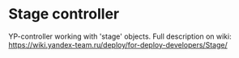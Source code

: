 # Stage controller
YP-controller working with 'stage' objects.
Full description on wiki: https://wiki.yandex-team.ru/deploy/for-deploy-developers/Stage/
